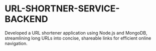  # URL-SHORTNER-SERVICE-BACKEND

 Developed a URL shortener application using Node.js and MongoDB, streamlining long URLs into
concise, shareable links for efficient online navigation.
